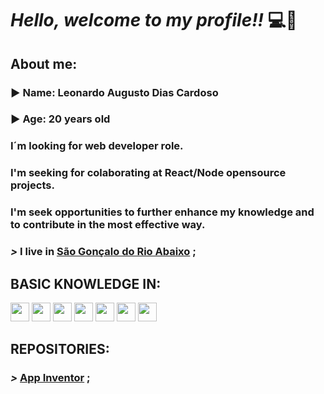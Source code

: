 
# ***Hello, welcome to my profile!!*** :computer::brain:

## About me:

### :arrow_forward: **Name**: Leonardo Augusto Dias Cardoso

### :arrow_forward: **Age**: 20 years old

### I´m looking for web developer role.

### I'm seeking for colaborating at React/Node opensource projects.

### I'm seek opportunities to further enhance my knowledge and to contribute in the most effective way.

### ***>*** I live in [**São Gonçalo do Rio Abaixo**](https://goo.gl/maps/ES6ucZyVt4QQm1Sh8) ;

## BASIC KNOWLEDGE IN:

<p>
<img src="https://cdn.jsdelivr.net/gh/devicons/devicon/icons/html5/html5-original.svg" width="30" height="30"/>
<img src="https://cdn.jsdelivr.net/gh/devicons/devicon/icons/css3/css3-original.svg" width="30" height="30"/>
<img src="https://cdn.jsdelivr.net/gh/devicons/devicon/icons/javascript/javascript-original.svg" width="30" height="30"/>
<img src="https://cdn.jsdelivr.net/gh/devicons/devicon/icons/sass/sass-original.svg" width="30"/>
<img src="https://cdn.jsdelivr.net/gh/devicons/devicon/icons/java/java-original.svg" width="30"/>
<img src="https://cdn.jsdelivr.net/gh/devicons/devicon/icons/react/react-original.svg" width="30"/>
<img src="https://cdn.jsdelivr.net/gh/devicons/devicon/icons/php/php-original.svg" width="30"/>

<p>

## REPOSITORIES:

### ***>*** [**App Inventor**](https://github.com/Leonardo2745/App-Inventor) ;


